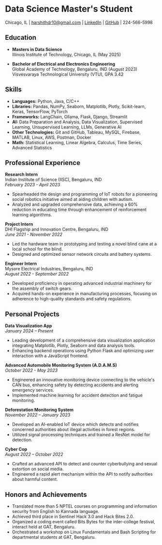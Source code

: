 # Data Science Master's Student

Chicago, IL | harshithdr10@gmail.com | [LinkedIn](linkedin.com/in/harshith-deshalli-ravi) | [GitHub](github.com/HarshithDR) | 224-566-5998

## Education
- **Masters in Data Science**  
  Illinois Institute of Technology, Chicago, IL (May 2025)

- **Bachelor of Electrical and Electronics Engineering**  
  Global Academy of Technology, Bengaluru, IND (August 2023)  
  Visvesvaraya Technological University (VTU), GPA 3.42

## Skills
- **Languages:** Python, Java, C/C++
- **Libraries:** Pandas, NumPy, Seaborn, Matplotlib, Plotly, Scikit-learn, Keras, TensorFlow, PyTorch
- **Frameworks:** LangChain, Ollama, Flask, Django, Streamlit
- **AI:** Data Preparation and Analysis, Data Visualization, Supervised Learning, Unsupervised Learning, LLMs, Generative AI
- **Other Technologies:** Git and GitHub, Tableau, MySQL, Firebase, MATLAB, Linux, AWS, Postman, Docker
- **Math:** Statistical Learning, Linear Algebra, Calculus, Time Series, Advanced Statistics

## Professional Experience
**Research Intern**  
Indian Institute of Science (IISC), Bengaluru, IND  
_February 2023 - April 2023_
- Spearheaded the design and programming of IoT robots for a pioneering social robotics initiative aimed at aiding children with autism.
- Analyzed and upgraded comprehensive data, achieving a 60% reduction in educating time through enhancement of reinforcement learning algorithms.

**Project Intern**  
DHI Flagship and Innovation Centre, Bengaluru, IND  
_June 2021 - November 2022_
- Led the hardware team in prototyping and testing a novel blind cane at a local school for the blind.
- Designed and optimized sensor network circuits and battery systems.

**Engineer Intern**  
Mysore Electrical Industries, Bengaluru, IND  
_August 2022 - September 2022_
- Developed proficiency in operating advanced industrial machinery for the assembly of switch gears.
- Acquired hands-on experience in manufacturing processes, focusing on adherence to high-quality standards and safety regulations.

## Personal Projects
**Data Visualization App**  
_January 2024 – Present_
- Leading development of a comprehensive data visualization application integrating Matplotlib, Plotly, Seaborn and data analysis tools.
- Enhancing backend operations using Python Flask and optimizing user interaction with a JavaScript frontend.

**Advanced Automobile Monitoring System (A.D.A.M.S)**  
_October 2022 - May 2023_
- Engineered an innovative monitoring device connecting to the vehicle's CAN bus, enhancing safety by detecting accidents and alerting emergency services.
- Implemented machine learning for accident detection and fatigue monitoring.

**Deforestation Monitoring System**  
_November 2022 – January 2023_
- Developed an AI-enabled IoT device which detects and notifies concerned authorities about illegal activities in forest regions.
- Utilized signal processing techniques and trained a ResNet model for detection.

**Cyber Cop**  
_August 2022 – October 2022_
- Crafted an advanced API to detect and counter cyberbullying and sexual extortion on social media.
- Engineered a rapid alert mechanism within the API to notify authorities about harmful content.

## Honors and Achievements
- Translated more than 5 NPTEL courses on programming and information security from English to Kannada language.
- Achieved third place in Sentinel Hack 3.0 and Hack Bites 2.0.
- Organized a coding event called Bits Bytes for the inter-college festival, interact held at GAT, Bengaluru.
- Orchestrated a workshop on Linux Fundamentals and Bash Scripting for departmental students at GAT, Bengaluru.

